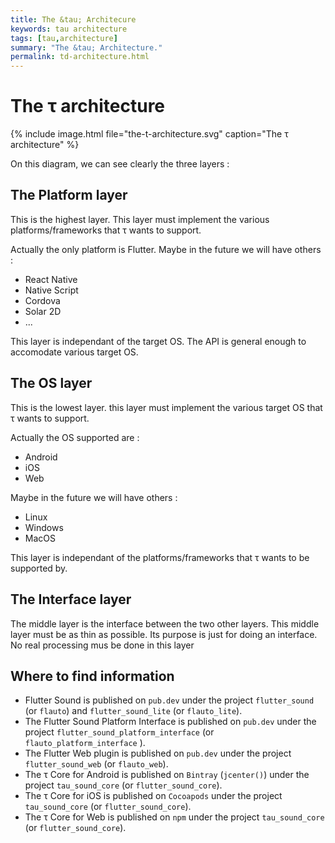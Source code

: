 ```yaml
---
title: The &tau; Architecure
keywords: tau architecture
tags: [tau,architecture]
summary: "The &tau; Architecture."
permalink: td-architecture.html
---
```


# The &tau; architecture

{% include image.html file="the-t-architecture.svg"  caption="The &tau; architecture" %}



On this diagram, we can see clearly the three layers :

## The Platform layer

This is the highest layer. This layer must implement the various platforms/frameworks that &tau; wants to support.

Actually the only platform is Flutter. Maybe in the future we will have others :

- React Native
- Native Script
- Cordova
- Solar 2D
- ...

This layer is independant of the target OS. The API is general enough to accomodate various target OS.


## The OS layer

This is the lowest layer. this layer must implement the various target OS that &tau; wants to support.

Actually the OS supported are :

- Android
- iOS
- Web

Maybe in the future we will have others :

- Linux
- Windows
- MacOS

This layer is independant of the platforms/frameworks that &tau; wants to be supported by.


## The Interface layer

The middle layer is the interface between the two other layers. This middle layer must be as thin as possible.
Its purpose is just for doing an interface. No real processing mus be done in this layer


## Where to find information 

- Flutter Sound is published on `pub.dev` under the project `flutter_sound`  (or `flauto`) and `flutter_sound_lite` (or `flauto_lite`).
- The Flutter Sound Platform Interface is published on `pub.dev` under the project `flutter_sound_platform_interface` (or `flauto_platform_interface` ).
- The Flutter Web plugin is published on `pub.dev` under the project `flutter_sound_web` (or `flauto_web`).
- The &tau; Core for Android is published on `Bintray` (`jcenter()`) under the project `tau_sound_core` (or `flutter_sound_core`).
- The &tau; Core for iOS is published on `Cocoapods` under the project `tau_sound_core` (or `flutter_sound_core`).
- The &tau; Core for Web is published on `npm` under the project `tau_sound_core` (or `flutter_sound_core`).
